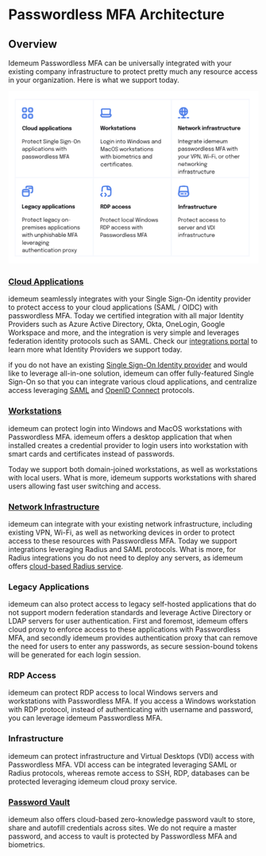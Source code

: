 # Passwordless MFA Architecture

## Overview

Idemeum Passwordless MFA can be universally integrated with your existing company infrastructure to protect pretty much any resource access in your organization. Here is what we support today. 

![MFA integrations](./images/mfa-integrations.png)
### [Cloud Applications](./mfa-cloud-applications.html)

idemeum seamlessly integrates with your Single Sign-On identity provider to protect access to your cloud applications (SAML / OIDC) with passwordless MFA. Today we certified integration with all major Identity Providers such as Azure Active Directory, Okta, OneLogin, Google Workspace and more, and the integration is very simple and leverages federation identity protocols such as SAML. Check our [integrations portal](https://integrations.idemeum.com/) to learn more what Identity Providers we support today. 

if you do not have an existing [Single Sign-On Identity provider](../passwordless-single-sign-on-overview.html) and would like to leverage all-in-one solution, idemeum can offer fully-featured Single Sign-On so that you can integrate various cloud applications, and centralize access leveraging [SAML](https://en.wikipedia.org/wiki/Security_Assertion_Markup_Language) and [OpenID Connect](https://openid.net/connect/) protocols. 

### [Workstations](./desktop-mfa-overview.html)

idemeum can protect login into Windows and MacOS workstations with Passwordless MFA. idemeum offers a desktop application that when installed creates a credential provider to login users into workstation with smart cards and certificates instead of passwords. 

Today we support both domain-joined workstations, as well as workstations with local users. What is more, idemeum supports workstations with shared users allowing fast user switching and access.

### [Network Infrastructure](./mfa-network-infrastructure.html)

idemeum can integrate with your existing network infrastructure, including existing VPN, Wi-Fi, as well as networking devices in order to protect access to these resources with Passwordless MFA. Today we support integrations leveraging Radius and SAML protocols. What is more, for Radius integrations you do not need to deploy any servers, as idemeum offers [cloud-based Radius service](../cloud-radius-overview.html). 

### Legacy Applications

idemeum can also protect access to legacy self-hosted applications that do not support modern federation standards and leverage Active Directory or LDAP servers for user authentication. First and foremost, idemeum offers cloud proxy to enforce access to these applications with Passwordless MFA, and secondly idemeum provides authentication proxy that can remove the need for users to enter any passwords, as secure session-bound tokens will be generated for each login session. 

### RDP Access

idemeum can protect RDP access to local Windows servers and workstations with Passwordless MFA. If you access a Windows workstation with RDP protocol, instead of authenticating with username and password, you can leverage idemeum Passwordless MFA. 

### Infrastructure

idemeum can protect infrastructure and Virtual Desktops (VDI) access with Passwordless MFA. VDI access can be integrated leveraging SAML or Radius protocols, whereas remote access to SSH, RDP, databases can be protected leveraging idemeum cloud proxy service. 

### [Password Vault](./mfa-password-vault.html)

idemeum also offers cloud-based zero-knowledge password vault to store, share and autofill credentials across sites. We do not require a master password, and access to vault is protected by Passwordless MFA and biometrics. 